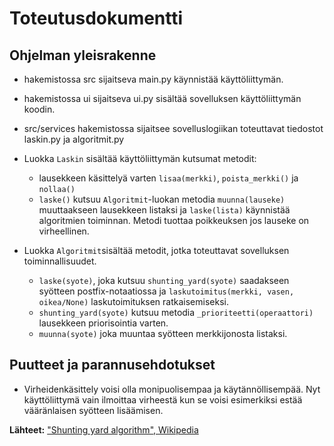 # Toteutusdokumentti

## Ohjelman yleisrakenne

- hakemistossa src sijaitseva main.py käynnistää käyttöliittymän.
- hakemistossa ui sijaitseva ui.py sisältää sovelluksen käyttöliittymän koodin.
- src/services hakemistossa sijaitsee sovelluslogiikan toteuttavat tiedostot laskin.py ja algoritmit.py 
- Luokka `Laskin` sisältää käyttöliittymän kutsumat metodit:
    - lausekkeen käsittelyä varten `lisaa(merkki)`, `poista_merkki()` ja `nollaa()`
    - `laske()` kutsuu `Algoritmit`-luokan metodia `muunna(lauseke)` muuttaakseen lausekkeen listaksi ja `laske(lista)` käynnistää algoritmien toiminnan. Metodi tuottaa poikkeuksen jos lauseke on virheellinen.

- Luokka `Algoritmit`sisältää metodit, jotka toteuttavat sovelluksen toiminnallisuudet.
    - `laske(syote)`, joka kutsuu `shunting_yard(syote)` saadakseen syötteen postfix-notaatiossa ja `laskutoimitus(merkki, vasen, oikea/None)` laskutoimituksen ratkaisemiseksi.
    - `shunting_yard(syote)` kutsuu metodia `_prioriteetti(operaattori)` lausekkeen priorisointia varten.
    - `muunna(syote)` joka muuntaa syötteen merkkijonosta listaksi.


## Puutteet ja parannusehdotukset
- Virheidenkäsittely voisi olla monipuolisempaa ja käytännöllisempää. Nyt käyttöliittymä vain ilmoittaa virheestä kun se voisi esimerkiksi estää vääränlaisen syötteen lisäämisen.
  
**Lähteet:** 
["Shunting yard algorithm", Wikipedia](https://en.wikipedia.org/wiki/Shunting_yard_algorithm)
